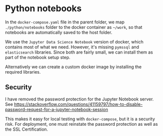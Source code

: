 # Python notebooks 

In the `docker-compose.yaml` file in the parent folder, we map `./python/notebooks` folder to the docker container as `~/work`, so that notebooks are automatically saved to the host folder. 

We use the `Jupyter Data Science Notebook` version of docker, which contains most of what we need. However, it's missing `pymssql` and `elasticsearch` libraries. Since both are fairly small, we can install them as part of the notebook setup step. 

Alternatively we can create a custom docker image by installing the required libraries. 

## Security

I have removed the password protection for the Jupyter Notebook server. See https://stackoverflow.com/questions/41159797/how-to-disable-password-request-for-a-jupyter-notebook-session

This makes it easy for local testing with `docker-compose`, but it is a security risk. For deployment, one must reinstate the password protection as well as the SSL Certification.
